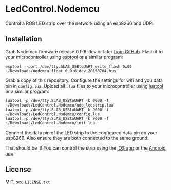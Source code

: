 # LedControl.Nodemcu

Control a RGB LED strip over the network using an esp8266 and UDP!

## Installation

Grab Nodemcu firmware release 0.9.6-dev or later [from GitHub](https://github.com/nodemcu/nodemcu-firmware/releases). Flash it to your microcontroller using [esptool](https://github.com/themadinventor/esptool) or a similar program:

```
esptool --port /dev/tty.SLAB_USBtoUART write_flash 0x00 ~/Downloads/nodemcu_float_0.9.6-dev_20150704.bin
```

Grab a copy of this repository. Configure the settings for wifi and you data pin in `config.lua`. Upload all `.lua` files to your microcontroller using [luatool](https://github.com/4refr0nt/luatool) or a similar program:

```
luatool -p /dev/tty.SLAB_USBtoUART -b 9600 -f ~/Downloads/LedControl.Nodemcu/udp_ledstrip.lua
luatool -p /dev/tty.SLAB_USBtoUART -b 9600 -f ~/Downloads/LedControl.Nodemcu/config.lua
luatool -p /dev/tty.SLAB_USBtoUART -b 9600 -f ~/Downloads/LedControl.Nodemcu/init.lua
```

Connect the data pin of the LED strip to the configured data pin on your esp8266. Also ensure they are both connected to the same ground.

That should be it! You can control the strip using the [iOS app](https://github.com/syntax-workshops/LedControl.iOS) or the [Android app](https://github.com/syntax-workshops/LedControl.Android).

## License

MIT, see `LICENSE.txt`
